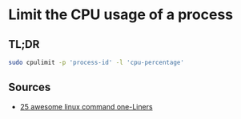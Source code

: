 # Limit the CPU usage of a process

## TL;DR

```sh
sudo cpulimit -p 'process-id' -l 'cpu-percentage'
```

## Sources

- [25 awesome linux command one-Liners]

[25 awesome linux command one-liners]: https://betterprogramming.pub/25-awesome-linux-command-one-liners-9495f26f07fb

